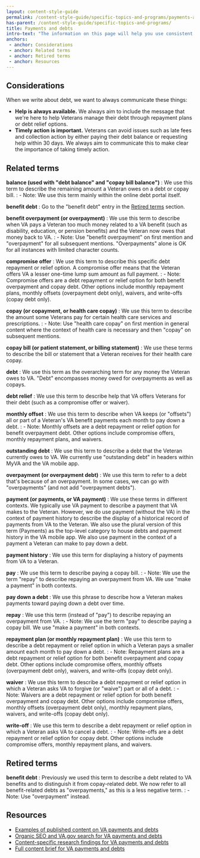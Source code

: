 ```yaml
---
layout: content-style-guide
permalink: /content-style-guide/specific-topics-and-programs/payments-and-debts
has-parent: /content-style-guide/specific-topics-and-programs/
title: Payments and debts
intro-text: "The information on this page will help you use consistent language about VA payments and debts (including benefit overpayments and copay bills) across communication channels."
anchors:
 - anchor: Considerations
 - anchor: Related terms
 - anchor: Retired terms
 - anchor: Resources
---
```


## Considerations

When we write about debt, we want to always communicate these things:

- **Help is always available.** We always aim to include the message that we're here to help Veterans manage their debt through repayment plans or debt relief options.
- **Timely action is important.** Veterans can avoid issues such as late fees and collection action by either paying their debt balance or requesting help within 30 days. We always aim to communicate this to make clear the importance of taking timely action.

## Related terms

**balance (used with "debt balance" and "copay bill balance")**
: We use this term to describe the remaining amount a Veteran owes on a debt or copay bill.
: - Note: We use this term mainly within the online debt portal itself.

**benefit debt**
: Go to the "benefit debt" entry in the [Retired terms](#retired-terms) section.

**benefit overpayment (or overpayment)**
: We use this term to describe when VA pays a Veteran too much money related to a VA benefit (such as disability, education, or pension benefits) and the Veteran now owes that money back to VA.
: - Note: Use "benefit overpayment" on first mention and "overpayment" for all subsequent mentions. "Overpayments" alone is OK for all instances with limited character counts.

**compromise offer**
: We use this term to describe this specific debt repayment or relief option. A compromise offer means that the Veteran offers VA a lesser one-time lump sum amount as full payment.
: - Note: Compromise offers are a debt repayment or relief option for both benefit overpayment and copay debt. Other options include monthly repayment plans, monthly offsets (overpayment debt only), waivers, and write-offs (copay debt only).

**copay (or copayment, or health care copay)** 
: We use this term to describe the amount some Veterans pay for certain health care services and prescriptions.
: - Note: Use "health care copay" on first mention in general content where the context of health care is necessary and then "copay" on subsequent mentions.

**copay bill (or patient statement, or billing statement)** 
: We use these terms to describe the bill or statement that a Veteran receives for their health care copay.

**debt** 
: We use this term as the overarching term for any money the Veteran owes to VA. "Debt" encompasses money owed for overpayments as well as copays.

**debt relief** 
: We use this term to describe help that VA offers Veterans for their debt (such as a compromise offer or waiver).

**monthly offset** 
: We use this term to describe when VA keeps (or "offsets") all or part of a Veteran's VA benefit payments each month to pay down a debt.
: - Note: Monthly offsets are a debt repayment or relief option for benefit overpayment debt. Other options include compromise offers, monthly repayment plans, and waivers.

**outstanding debt** 
: We use this term to describe a debt that the Veteran currently owes to VA. We currently use "outstanding debt" in headers within MyVA and the VA mobile app.

**overpayment (or overpayment debt)** 
: We use this term to refer to a debt that's because of an overpayment. In some cases, we can go with "overpayments" (and not add "overpayment debts").

**payment (or payments, or VA payment)** 
: We use these terms in different contexts. We typically use VA payment to describe a payment that VA makes to the Veteran. However, we do use payment (without the VA) in the context of payment history to describe the display of a historical record of payments from VA to the Veteran. We also use the plural version of this term (Payments) as the top-level category to house debts and payment history in the VA mobile app. We also use payment in the context of a payment a Veteran can make to pay down a debt.

**payment history** 
: We use this term for displaying a history of payments from VA to a Veteran.

**pay**
: We use this term to describe paying a copay bill.
: - Note: We use the term "repay" to describe repaying an overpayment from VA. We use "make a payment" in both contexts.

**pay down a debt**
: We use this phrase to describe how a Veteran makes payments toward paying down a debt over time.

**repay** 
: We use this term (instead of "pay") to describe repaying an overpayment from VA.
: - Note: We use the term "pay" to describe paying a copay bill. We use "make a payment" in both contexts.

**repayment plan (or monthly repayment plan)**
: We use this term to describe a debt repayment or relief option in which a Veteran pays a smaller amount each month to pay down a debt.
: - Note: Repayment plans are a debt repayment or relief option for both benefit overpayment and copay debt. Other options include compromise offers, monthly offsets (overpayment debt only), waivers, and write-offs (copay debt only).

**waiver**
: We use this term to describe a debt repayment or relief option in which a Veteran asks VA to forgive (or "waive") part or all of a debt.
: - Note: Waivers are a debt repayment or relief option for both benefit overpayment and copay debt. Other options include compromise offers, monthly offsets (overpayment debt only), monthly repayment plans, waivers, and write-offs (copay debt only).

**write-off**
: We use this term to describe a debt repayment or relief option in which a Veteran asks VA to cancel a debt.
: - Note: Write-offs are a debt repayment or relief option for copay debt. Other options include compromise offers, monthly repayment plans, and waivers.

## Retired terms

**benefit debt**
: Previously we used this term to describe a debt related to VA benefits and to distinguish it from copay-related debt. We now refer to all benefit-related debts as "overpayments," as this is a less negative term.
: - Note: Use "overpayment" instead.

## Resources

- [Examples of published content on VA payments and debts](https://github.com/department-of-veterans-affairs/va.gov-team/blob/master/products/content/content-briefs/payments-debts-copay-bills.md#example-content-pages-related-to-this-topic)
- [Organic SEO and VA.gov search for VA payments and debts](https://github.com/department-of-veterans-affairs/va.gov-team/blob/master/products/content/content-briefs/payments-debts-copay-bills.md#seo-and-vagov-search)
- [Content-specific research findings for VA payments and debts](https://github.com/department-of-veterans-affairs/va.gov-team/blob/master/products/content/content-briefs/payments-debts-copay-bills.md#content-specific-research-findings)
- [Full content brief for VA payments and debts](https://github.com/department-of-veterans-affairs/va.gov-team/blob/master/products/content/content-briefs/payments-debts-copay-bills.md#overview)
